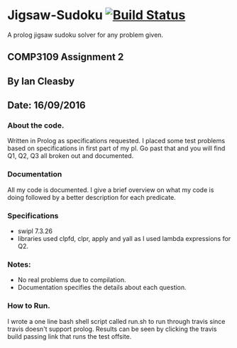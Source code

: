 # Jigsaw-Sudoku [![Build Status](https://travis-ci.org/PenguinRage/Jigsaw-Sudoku.svg?branch=master)](https://travis-ci.org/PenguinRage/Jigsaw-Sudoku)
A prolog jigsaw sudoku solver for any problem given.


## COMP3109 Assignment 2

By Ian Cleasby
--------------

Date: 16/09/2016
----------------

### About the code.

Written in Prolog as specifications requested. I placed some test problems based on specifications in first part of my pl. Go past that and you will find Q1, Q2, Q3 all broken out and documented.

### Documentation

All my code is documented. I give a brief overview on what my code is doing followed by a better description for each predicate.

### Specifications

-	swipl 7.3.26
-	libraries used clpfd, clpr, apply and yall as I used lambda expressions for Q2.

### Notes:

-	No real problems due to compilation.
-	Documentation specifies the details about each question.

### How to Run.

I wrote a one line bash shell script called run.sh to run through travis since travis doesn't support prolog.
Results can be seen by clicking the travis  build passing link that runs the test offsite.
